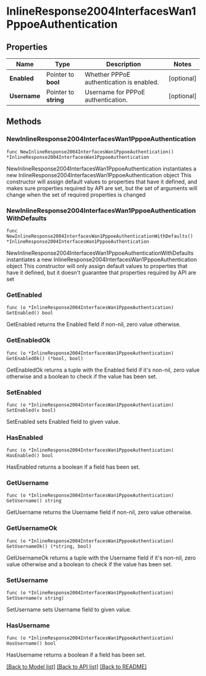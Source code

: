 # InlineResponse2004InterfacesWan1PppoeAuthentication

## Properties

Name | Type | Description | Notes
------------ | ------------- | ------------- | -------------
**Enabled** | Pointer to **bool** | Whether PPPoE authentication is enabled. | [optional] 
**Username** | Pointer to **string** | Username for PPPoE authentication. | [optional] 

## Methods

### NewInlineResponse2004InterfacesWan1PppoeAuthentication

`func NewInlineResponse2004InterfacesWan1PppoeAuthentication() *InlineResponse2004InterfacesWan1PppoeAuthentication`

NewInlineResponse2004InterfacesWan1PppoeAuthentication instantiates a new InlineResponse2004InterfacesWan1PppoeAuthentication object
This constructor will assign default values to properties that have it defined,
and makes sure properties required by API are set, but the set of arguments
will change when the set of required properties is changed

### NewInlineResponse2004InterfacesWan1PppoeAuthenticationWithDefaults

`func NewInlineResponse2004InterfacesWan1PppoeAuthenticationWithDefaults() *InlineResponse2004InterfacesWan1PppoeAuthentication`

NewInlineResponse2004InterfacesWan1PppoeAuthenticationWithDefaults instantiates a new InlineResponse2004InterfacesWan1PppoeAuthentication object
This constructor will only assign default values to properties that have it defined,
but it doesn't guarantee that properties required by API are set

### GetEnabled

`func (o *InlineResponse2004InterfacesWan1PppoeAuthentication) GetEnabled() bool`

GetEnabled returns the Enabled field if non-nil, zero value otherwise.

### GetEnabledOk

`func (o *InlineResponse2004InterfacesWan1PppoeAuthentication) GetEnabledOk() (*bool, bool)`

GetEnabledOk returns a tuple with the Enabled field if it's non-nil, zero value otherwise
and a boolean to check if the value has been set.

### SetEnabled

`func (o *InlineResponse2004InterfacesWan1PppoeAuthentication) SetEnabled(v bool)`

SetEnabled sets Enabled field to given value.

### HasEnabled

`func (o *InlineResponse2004InterfacesWan1PppoeAuthentication) HasEnabled() bool`

HasEnabled returns a boolean if a field has been set.

### GetUsername

`func (o *InlineResponse2004InterfacesWan1PppoeAuthentication) GetUsername() string`

GetUsername returns the Username field if non-nil, zero value otherwise.

### GetUsernameOk

`func (o *InlineResponse2004InterfacesWan1PppoeAuthentication) GetUsernameOk() (*string, bool)`

GetUsernameOk returns a tuple with the Username field if it's non-nil, zero value otherwise
and a boolean to check if the value has been set.

### SetUsername

`func (o *InlineResponse2004InterfacesWan1PppoeAuthentication) SetUsername(v string)`

SetUsername sets Username field to given value.

### HasUsername

`func (o *InlineResponse2004InterfacesWan1PppoeAuthentication) HasUsername() bool`

HasUsername returns a boolean if a field has been set.


[[Back to Model list]](../README.md#documentation-for-models) [[Back to API list]](../README.md#documentation-for-api-endpoints) [[Back to README]](../README.md)


